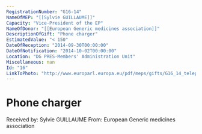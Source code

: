 ```yaml
---
RegistrationNumber: "G16-14"
NameOfMEP: "[[Sylvie GUILLAUME]]"
Capacity: "Vice-President of the EP"
NameOfDonor: "[[European Generic medicines association]]"
DescriptionOfGift: "Phone charger"
EstimatedValue: "< 150"
DateOfReception: "2014-09-30T00:00:00"
DateOfNotification: "2014-10-02T00:00:00"
Location: "DG PRES-Members' Administration Unit"
Miscellaneous: nan
Id: "16"
LinkToPhoto: "http://www.europarl.europa.eu/pdf/meps/gifts/G16_14_telephone.jpg#"
---
```


# Phone charger

Received by: Sylvie GUILLAUME
From: European Generic medicines association
